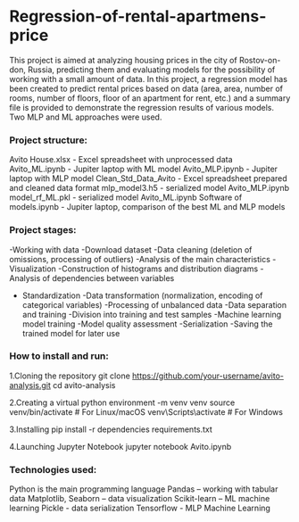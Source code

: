 # Regression-of-rental-apartmens-price

This project is aimed at analyzing housing prices in the city of Rostov-on-don, Russia, predicting them and evaluating models for the possibility of working with a small amount of data. 
In this project, a regression model has been created to predict rental prices based on data (area, area, number of rooms, number of floors, floor of an apartment for rent, etc.)
and a summary file is provided to demonstrate the regression results of various models. Two MLP and ML approaches were used.

### Project structure:

Avito House.xlsx - Excel spreadsheet with unprocessed data
Avito_ML.ipynb - Jupiter laptop with ML model
Avito_MLP.ipynb - Jupiter laptop with MLP model
Clean_Std_Data_Avito - Excel spreadsheet prepared and cleaned data format 
mlp_model3.h5 - serialized model Avito_MLP.ipynb
model_rf_ML.pkl - serialized model Avito_ML.ipynb
Software of models.ipynb - Jupiter laptop, comparison of the best ML and MLP models 

### Project stages:
-Working with data
-Download dataset
-Data cleaning (deletion of omissions, processing of outliers)
-Analysis of the main characteristics
-Visualization
-Construction of histograms and distribution diagrams
-Analysis of dependencies between variables
- Standardization
-Data transformation (normalization, encoding of categorical variables)
-Processing of unbalanced data
-Data separation and training
-Division into training and test samples
-Machine learning model training
-Model quality assessment
-Serialization
-Saving the trained model for later use

### How to install and run:

1.Cloning the repository
git clone https://github.com/your-username/avito-analysis.git
cd avito-analysis

2.Creating a virtual
python environment -m venv venv
source venv/bin/activate # For Linux/macOS
venv\Scripts\activate # For Windows

3.Installing
pip install -r dependencies requirements.txt

4.Launching Jupyter Notebook
jupyter notebook Avito.ipynb

### Technologies used:

Python is the main programming language
Pandas – working with tabular data
Matplotlib, Seaborn – data visualization
Scikit-learn – ML machine learning
Pickle - data serialization
Tensorflow - MLP Machine Learning
